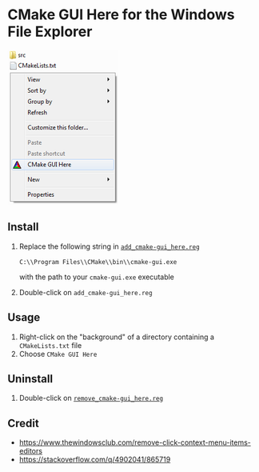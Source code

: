 # CMake GUI Here for the Windows File Explorer

![](screenshot.png)

## Install

1. Replace the following string in [`add_cmake-gui_here.reg`](add_cmake-gui_here.reg)

    ```
    C:\\Program Files\\CMake\\bin\\cmake-gui.exe
    ```

    with the path to your `cmake-gui.exe` executable

1. Double-click on `add_cmake-gui_here.reg`

## Usage

1. Right-click on the "background" of a directory containing a `CMakeLists.txt` file
1. Choose `CMake GUI Here`

## Uninstall

1. Double-click on [`remove_cmake-gui_here.reg`](remove_cmake-gui_here.reg)

## Credit

* https://www.thewindowsclub.com/remove-click-context-menu-items-editors
* https://stackoverflow.com/q/4902041/865719
